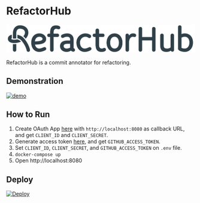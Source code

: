 # RefactorHub

![logo](/client/src/static/logo.png)

RefactorHub is a commit annotator for refactoring.

## Demonstration

[![demo](https://img.youtube.com/vi/Ew1wVBZkpro/sddefault.jpg)](https://www.youtube.com/watch?v=Ew1wVBZkpro)

## How to Run

1. Create OAuth App [here](https://github.com/settings/developers) with `http://localhost:8080` as callback URL, and get `CLIENT_ID` and `CLIENT_SECRET`.
2. Generate access token [here](https://github.com/settings/tokens), and get `GITHUB_ACCESS_TOKEN`.
3. Set `CLIENT_ID`, `CLIENT_SECRET`, and `GITHUB_ACCESS_TOKEN` on `.env` file.
4. `docker-compose up`
5. Open http://localhost:8080

## Deploy

[![Deploy](https://www.herokucdn.com/deploy/button.svg)](https://heroku.com/deploy?template=https://github.com/salab/RefactorHub)
